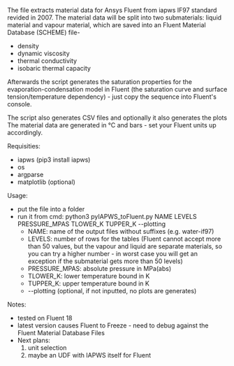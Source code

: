 The file extracts material data for Ansys Fluent from iapws IF97 standard revided in 2007.
The material data will be split into two submaterials: liquid material and vapour material, which are saved into an Fluent Material Database (SCHEME) file-
  - density
  - dynamic viscosity
  - thermal conductivity
  - isobaric thermal capacity

Afterwards the script generates the saturation properties for the evaporation-condensation model in Fluent (the saturation curve and surface tension/temperature dependency) - just copy the sequence into Fluent's console.


The script also generates CSV files and optionally it also generates the plots
The material data are generated in °C and bars - set your Fluent units up accordingly.

Requisities:
 - iapws (pip3 install iapws)
 - os
 - argparse
 - matplotlib (optional)

Usage:
 - put the file into a folder
 - run it from cmd: python3 pyIAPWS_toFluent.py NAME LEVELS PRESSURE_MPAS TLOWER_K TUPPER_K --plotting
    - NAME: name of the output files without suffixes (e.g. water-if97)
    - LEVELS: number of rows for the tables (Fluent cannot accept more than 50 values, but the vapour and liquid are separate materials, so you can try a higher number - in worst case you will get an exception if the submaterial gets more than 50 levels)
    - PRESSURE_MPAS: absolute pressure in MPa(abs)
    - TLOWER_K: lower temperature bound in K
    - TUPPER_K: upper temperature bound in K
    -    --plotting (optional, if not inputted, no plots are generates)


Notes:
 - tested on Fluent 18
 - latest version causes Fluent to Freeze - need to debug against the Fluent Material Database Files
 - Next plans:
   1. unit selection
   2. maybe an UDF with IAPWS itself for Fluent
